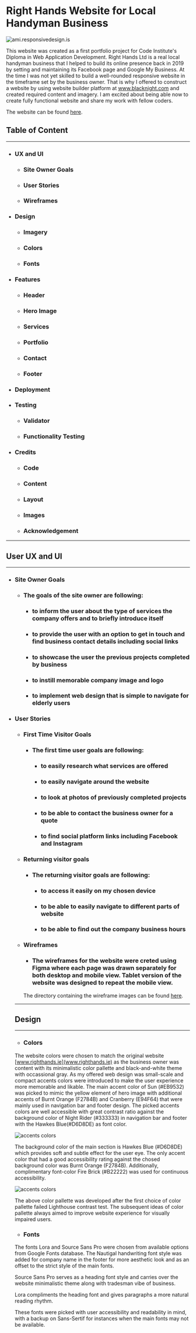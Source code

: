 # Right Hands Website for Local Handyman Business
![ami.responsivedesign.is](assets/readme-img/am-i-responsive.jpeg)

This website was created as a first portfolio project for Code Institute's Diploma in Web Application Development. Right Hands Ltd is a real local handyman business that I helped to build its online presence back in 2019 by setting and maintaining its Facebook page and Google My Business. At the time I was not yet skilled to build a well-rounded responsive website in the timeframe set by the business owner. That is why I offered to construct a website by using website builder platform at www.blacknight.com and created required content and imagery. I am excited about being able now to create fully functional website and share my work with fellow coders. 

The website can be found [here](https://annahabanna.github.io/right-hands/index.html).

## Table of Content

-------

* ### UX and UI
    * ### Site Owner Goals
    * ### User Stories
    * ### Wireframes
* ### Design
    * ### Imagery
    * ### Colors
    * ### Fonts
* ### Features
    * ### Header
    * ### Hero Image 
    * ### Services
    * ### Portfolio
    * ### Contact
    * ### Footer
* ### Deployment
* ### Testing
    * ### Validator
    * ### Functionality Testing
* ### Credits
    * ### Code
    * ### Content
    * ### Layout
    * ### Images
    * ### Acknowledgement

-----
## User UX and UI
-----
* ### Site Owner Goals

    * ### The goals of the site owner are following:

        * ### to inform the user about the type of services the company offers and to briefly introduce itself

        * ### to provide the user with an option to get in touch and find business contact details including social links

        * ### to showcase the user the previous projects completed by business

        * ### to instill memorable company image and logo

        * ### to implement web design that is simple to navigate for elderly users

* ### User Stories

    * ### First Time Visitor Goals

        * ### The first time user goals are following:
            
            * ### to easily research what services are offered

            * ### to easily navigate around the website

            * ### to look at photos of previously completed projects

            * ### to be able to contact the business owner for a quote

            * ### to find social platform links including Facebook and Instagram
    
    * ### Returning visitor goals

        * ### The returning visitor goals are following:

            * ### to access it easily on my chosen device

            * ### to be able to easily navigate to different parts of website 

            * ### to be able to find out the company business hours

    * ### Wireframes

        * ### The wireframes for the website were creted using Figma where each page was drawn separately for both desktop and mobile view. Tablet version of the website was designed to repeat the mobile view.

        The directory containing the wireframe images can be found [here](assets/readme-img/wireframe).

    -------
    ## Design
    -------

    * ### Colors

    The website colors were chosen to match the original website [www.righthands.ie](www.righthands.ie) as the business owner was content with its minimalistic color pallette and black-and-white theme with occassional gray. As my offered web design was small-scale and compact accents colors were introduced to make the user experience more memorable and likable. The main accent color of Sun (#EB9532) was picked to mimic the yellow element of hero image with additional accents of Burnt Orange (F2784B) and Cranberry (E94F64) that were mainly used in navigation bar and footer design. The picked accents colors are well accessible with great contrast ratio against the background color of Night Rider (#333333) in navigation bar and footer with the Hawkes Blue(#D6D8DE) as font color.

    ![accents colors](assets/readme-img/nav-footer-accent-colors.jpeg)

    The background color of the main section is Hawkes Blue (#D6D8DE) which provides soft and subtle effect for the user eye. The only accent color that had a good accessibility rating against the chosed background color was Burnt Orange (F2784B). Additionally, complimentary font-color Fire Brick (#B22222) was used for continuous accessibility.

    ![accents colors](assets/readme-img/main-section-background-color+accent.jpeg)

    The above color pallette was developed after the first choice of color pallette failed Lighthouse contrast test. The subsequent ideas of color pallette always aimed to improve website experience for visually impaired users.

    * ### Fonts

    The fonts Lora and Source Sans Pro were chosen from available options from Google Fonts database. The Nautigal handwriting font style was added for company name in the footer for more aesthetic look and as an offset to the strict style of the main fonts.

    Source Sans Pro serves as a heading font style and carries over the website minimalistic theme along with tradesman vibe of business.

    Lora compliments the heading font and gives paragraphs a more natural reading rhythm.

    These fonts were picked with user accessibility and readability in mind, with a backup on Sans-Sertif for instances when the main fonts may not be available.
    
     





    




